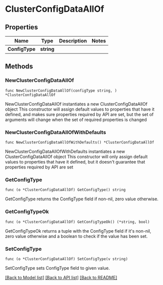 # ClusterConfigDataAllOf

## Properties

Name | Type | Description | Notes
------------ | ------------- | ------------- | -------------
**ConfigType** | **string** |  | 

## Methods

### NewClusterConfigDataAllOf

`func NewClusterConfigDataAllOf(configType string, ) *ClusterConfigDataAllOf`

NewClusterConfigDataAllOf instantiates a new ClusterConfigDataAllOf object
This constructor will assign default values to properties that have it defined,
and makes sure properties required by API are set, but the set of arguments
will change when the set of required properties is changed

### NewClusterConfigDataAllOfWithDefaults

`func NewClusterConfigDataAllOfWithDefaults() *ClusterConfigDataAllOf`

NewClusterConfigDataAllOfWithDefaults instantiates a new ClusterConfigDataAllOf object
This constructor will only assign default values to properties that have it defined,
but it doesn't guarantee that properties required by API are set

### GetConfigType

`func (o *ClusterConfigDataAllOf) GetConfigType() string`

GetConfigType returns the ConfigType field if non-nil, zero value otherwise.

### GetConfigTypeOk

`func (o *ClusterConfigDataAllOf) GetConfigTypeOk() (*string, bool)`

GetConfigTypeOk returns a tuple with the ConfigType field if it's non-nil, zero value otherwise
and a boolean to check if the value has been set.

### SetConfigType

`func (o *ClusterConfigDataAllOf) SetConfigType(v string)`

SetConfigType sets ConfigType field to given value.



[[Back to Model list]](../README.md#documentation-for-models) [[Back to API list]](../README.md#documentation-for-api-endpoints) [[Back to README]](../README.md)


